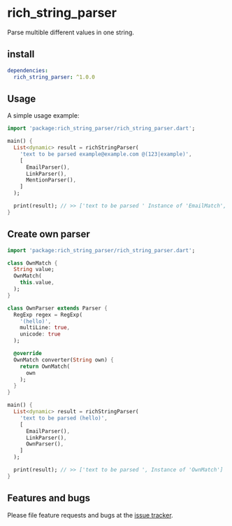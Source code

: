 # rich_string_parser
Parse multible different values in one string.

## install

```yaml
dependencies:
  rich_string_parser: ^1.0.0
```

## Usage

A simple usage example:

```dart
import 'package:rich_string_parser/rich_string_parser.dart';

main() {
  List<dynamic> result = richStringParser(
    'text to be parsed example@example.com @(123|example)',
    [
      EmailParser(),
      LinkParser(),
      MentionParser(),
    ]
  );

  print(result); // >> ['text to be parsed ' Instance of 'EmailMatch', ' ', Instance of 'MentionMatch']
}
```

## Create own parser


```dart
import 'package:rich_string_parser/rich_string_parser.dart';

class OwnMatch {
  String value;
  OwnMatch(
    this.value,
  );
}

class OwnParser extends Parser {
  RegExp regex = RegExp(
    '(hello)',
    multiLine: true,
    unicode: true
  );

  @override
  OwnMatch converter(String own) {
    return OwnMatch(
      own
    );
  }
}

main() {
  List<dynamic> result = richStringParser(
    'text to be parsed (hello)',
    [
      EmailParser(),
      LinkParser(),
      OwnParser(),
    ]
  );

  print(result); // >> ['text to be parsed ', Instance of 'OwnMatch']
}
```

## Features and bugs

Please file feature requests and bugs at the [issue tracker][tracker].

[tracker]: http://example.com/issues/replaceme
